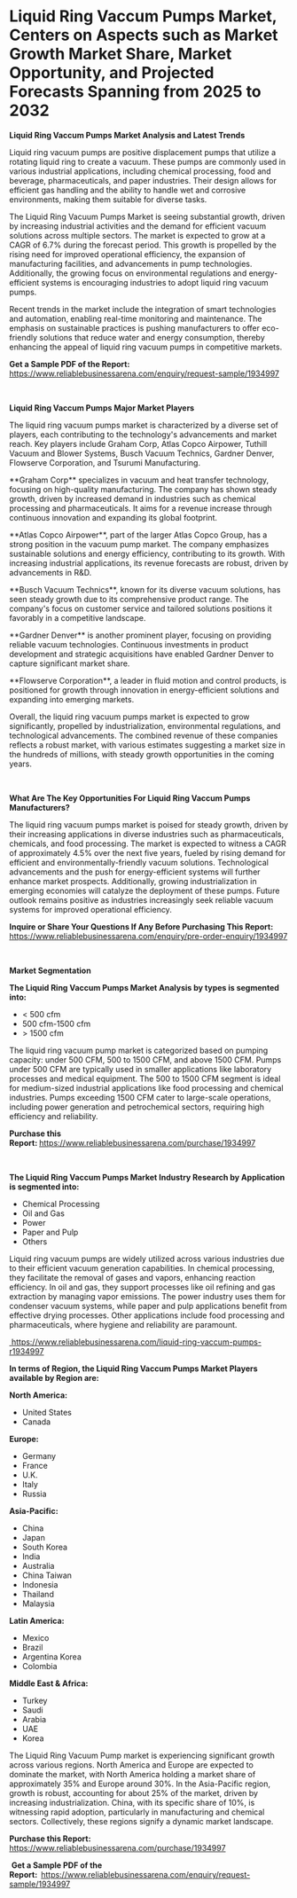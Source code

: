 <p><h1>Liquid Ring Vaccum Pumps Market, Centers on Aspects such as Market Growth Market Share, Market Opportunity, and Projected Forecasts Spanning from 2025 to 2032</h1></p><p><strong>Liquid Ring Vaccum Pumps Market Analysis and Latest Trends</strong></p>
<p><p>Liquid ring vacuum pumps are positive displacement pumps that utilize a rotating liquid ring to create a vacuum. These pumps are commonly used in various industrial applications, including chemical processing, food and beverage, pharmaceuticals, and paper industries. Their design allows for efficient gas handling and the ability to handle wet and corrosive environments, making them suitable for diverse tasks.</p><p>The Liquid Ring Vacuum Pumps Market is seeing substantial growth, driven by increasing industrial activities and the demand for efficient vacuum solutions across multiple sectors. The market is expected to grow at a CAGR of 6.7% during the forecast period. This growth is propelled by the rising need for improved operational efficiency, the expansion of manufacturing facilities, and advancements in pump technologies. Additionally, the growing focus on environmental regulations and energy-efficient systems is encouraging industries to adopt liquid ring vacuum pumps.</p><p>Recent trends in the market include the integration of smart technologies and automation, enabling real-time monitoring and maintenance. The emphasis on sustainable practices is pushing manufacturers to offer eco-friendly solutions that reduce water and energy consumption, thereby enhancing the appeal of liquid ring vacuum pumps in competitive markets.</p></p>
<p><strong>Get a Sample PDF of the Report:&nbsp;</strong> <a href="https://www.reliablebusinessarena.com/enquiry/request-sample/1934997?utm_campaign=3314&utm_medium=2&utm_source=Github&utm_content=ia&utm_term=16042025&utm_id=liquid-ring-vaccum-pumps">https://www.reliablebusinessarena.com/enquiry/request-sample/1934997</a></p>
<p>&nbsp;</p>
<p><strong>Liquid Ring Vaccum Pumps Major Market Players</strong></p>
<p><p>The liquid ring vacuum pumps market is characterized by a diverse set of players, each contributing to the technology's advancements and market reach. Key players include Graham Corp, Atlas Copco Airpower, Tuthill Vacuum and Blower Systems, Busch Vacuum Technics, Gardner Denver, Flowserve Corporation, and Tsurumi Manufacturing.</p><p>**Graham Corp** specializes in vacuum and heat transfer technology, focusing on high-quality manufacturing. The company has shown steady growth, driven by increased demand in industries such as chemical processing and pharmaceuticals. It aims for a revenue increase through continuous innovation and expanding its global footprint.</p><p>**Atlas Copco Airpower**, part of the larger Atlas Copco Group, has a strong position in the vacuum pump market. The company emphasizes sustainable solutions and energy efficiency, contributing to its growth. With increasing industrial applications, its revenue forecasts are robust, driven by advancements in R&D.</p><p>**Busch Vacuum Technics**, known for its diverse vacuum solutions, has seen steady growth due to its comprehensive product range. The company's focus on customer service and tailored solutions positions it favorably in a competitive landscape.</p><p>**Gardner Denver** is another prominent player, focusing on providing reliable vacuum technologies. Continuous investments in product development and strategic acquisitions have enabled Gardner Denver to capture significant market share.</p><p>**Flowserve Corporation**, a leader in fluid motion and control products, is positioned for growth through innovation in energy-efficient solutions and expanding into emerging markets.</p><p>Overall, the liquid ring vacuum pumps market is expected to grow significantly, propelled by industrialization, environmental regulations, and technological advancements. The combined revenue of these companies reflects a robust market, with various estimates suggesting a market size in the hundreds of millions, with steady growth opportunities in the coming years.</p></p>
<p>&nbsp;</p>
<p><strong>What Are The Key Opportunities For Liquid Ring Vaccum Pumps Manufacturers?</strong></p>
<p><p>The liquid ring vacuum pumps market is poised for steady growth, driven by their increasing applications in diverse industries such as pharmaceuticals, chemicals, and food processing. The market is expected to witness a CAGR of approximately 4.5% over the next five years, fueled by rising demand for efficient and environmentally-friendly vacuum solutions. Technological advancements and the push for energy-efficient systems will further enhance market prospects. Additionally, growing industrialization in emerging economies will catalyze the deployment of these pumps. Future outlook remains positive as industries increasingly seek reliable vacuum systems for improved operational efficiency.</p></p>
<p><strong>Inquire or Share Your Questions If Any Before Purchasing This Report:</strong> <a href="https://www.reliablebusinessarena.com/enquiry/pre-order-enquiry/1934997?utm_campaign=3314&utm_medium=2&utm_source=Github&utm_content=ia&utm_term=16042025&utm_id=liquid-ring-vaccum-pumps">https://www.reliablebusinessarena.com/enquiry/pre-order-enquiry/1934997</a></p>
<p>&nbsp;</p>
<p><strong>Market Segmentation</strong></p>
<p><strong>The Liquid Ring Vaccum Pumps Market Analysis by types is segmented into:</strong></p>
<p><ul><li>< 500 cfm</li><li>500 cfm-1500 cfm</li><li>> 1500 cfm</li></ul></p>
<p><p>The liquid ring vacuum pump market is categorized based on pumping capacity: under 500 CFM, 500 to 1500 CFM, and above 1500 CFM. Pumps under 500 CFM are typically used in smaller applications like laboratory processes and medical equipment. The 500 to 1500 CFM segment is ideal for medium-sized industrial applications like food processing and chemical industries. Pumps exceeding 1500 CFM cater to large-scale operations, including power generation and petrochemical sectors, requiring high efficiency and reliability.</p></p>
<p><strong>Purchase this Report:&nbsp;</strong><a href="https://www.reliablebusinessarena.com/purchase/1934997?utm_campaign=3314&utm_medium=2&utm_source=Github&utm_content=ia&utm_term=16042025&utm_id=liquid-ring-vaccum-pumps">https://www.reliablebusinessarena.com/purchase/1934997</a></p>
<p>&nbsp;</p>
<p><strong>The Liquid Ring Vaccum Pumps Market Industry Research by Application is segmented into:</strong></p>
<p><ul><li>Chemical Processing</li><li>Oil and Gas</li><li>Power</li><li>Paper and Pulp</li><li>Others</li></ul></p>
<p><p>Liquid ring vacuum pumps are widely utilized across various industries due to their efficient vacuum generation capabilities. In chemical processing, they facilitate the removal of gases and vapors, enhancing reaction efficiency. In oil and gas, they support processes like oil refining and gas extraction by managing vapor emissions. The power industry uses them for condenser vacuum systems, while paper and pulp applications benefit from effective drying processes. Other applications include food processing and pharmaceuticals, where hygiene and reliability are paramount.</p></p>
<p><a href="https://www.reliablebusinessarena.com/liquid-ring-vaccum-pumps-r1934997?utm_campaign=3314&utm_medium=2&utm_source=Github&utm_content=ia&utm_term=16042025&utm_id=liquid-ring-vaccum-pumps">&nbsp;https://www.reliablebusinessarena.com/liquid-ring-vaccum-pumps-r1934997</a></p>
<p><strong>In terms of Region, the Liquid Ring Vaccum Pumps Market Players available by Region are:</strong></p>
<p>
    <p> <strong> North America: </strong>
        <ul>
            <li>United States</li>
            <li>Canada</li>
        </ul>
        </p> 
    <p> <strong> Europe: </strong>
        <ul>
            <li>Germany</li>
            <li>France</li>
            <li>U.K.</li>
            <li>Italy</li>
            <li>Russia</li>
        </ul>
        </p> 
    <p> <strong> Asia-Pacific: </strong>
        <ul>
            <li>China</li>
            <li>Japan</li>
            <li>South Korea</li>
            <li>India</li>
            <li>Australia</li>
            <li>China Taiwan</li>
            <li>Indonesia</li>
            <li>Thailand</li>
            <li>Malaysia</li>
        </ul>
        </p> 
    <p> <strong> Latin America: </strong>
        <ul>
            <li>Mexico</li>
            <li>Brazil</li>
            <li>Argentina Korea</li>
            <li>Colombia</li>
        </ul>
        </p> 
    <p> <strong> Middle East & Africa: </strong>
        <ul>
            <li>Turkey</li>
            <li>Saudi</li>
            <li>Arabia</li>
            <li>UAE</li>
            <li>Korea</li>
        </ul>
    </p>
    </p>
<p><p>The Liquid Ring Vacuum Pump market is experiencing significant growth across various regions. North America and Europe are expected to dominate the market, with North America holding a market share of approximately 35% and Europe around 30%. In the Asia-Pacific region, growth is robust, accounting for about 25% of the market, driven by increasing industrialization. China, with its specific share of 10%, is witnessing rapid adoption, particularly in manufacturing and chemical sectors. Collectively, these regions signify a dynamic market landscape.</p></p>
<p><strong>Purchase this Report: </strong><a href="https://www.reliablebusinessarena.com/purchase/1934997?utm_campaign=3314&utm_medium=2&utm_source=Github&utm_content=ia&utm_term=16042025&utm_id=liquid-ring-vaccum-pumps">https://www.reliablebusinessarena.com/purchase/1934997</a></p>
<p>&nbsp;<strong>Get a Sample PDF of the Report:&nbsp;&nbsp;</strong><a href="https://www.reliablebusinessarena.com/enquiry/request-sample/1934997?utm_campaign=3314&utm_medium=2&utm_source=Github&utm_content=ia&utm_term=16042025&utm_id=liquid-ring-vaccum-pumps">https://www.reliablebusinessarena.com/enquiry/request-sample/1934997</a></p>
<p><strong></strong></p>
<p><p></p><p></p><p></p></p>